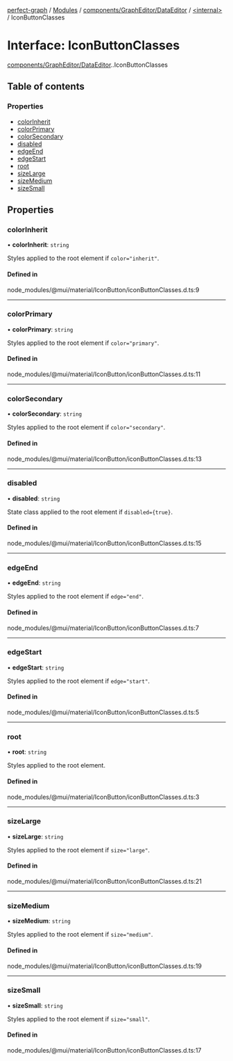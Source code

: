 [perfect-graph](../README.md) / [Modules](../modules.md) / [components/GraphEditor/DataEditor](../modules/components_GraphEditor_DataEditor.md) / [<internal\>](../modules/components_GraphEditor_DataEditor._internal_.md) / IconButtonClasses

# Interface: IconButtonClasses

[components/GraphEditor/DataEditor](../modules/components_GraphEditor_DataEditor.md).[<internal>](../modules/components_GraphEditor_DataEditor._internal_.md).IconButtonClasses

## Table of contents

### Properties

- [colorInherit](components_GraphEditor_DataEditor._internal_.IconButtonClasses.md#colorinherit)
- [colorPrimary](components_GraphEditor_DataEditor._internal_.IconButtonClasses.md#colorprimary)
- [colorSecondary](components_GraphEditor_DataEditor._internal_.IconButtonClasses.md#colorsecondary)
- [disabled](components_GraphEditor_DataEditor._internal_.IconButtonClasses.md#disabled)
- [edgeEnd](components_GraphEditor_DataEditor._internal_.IconButtonClasses.md#edgeend)
- [edgeStart](components_GraphEditor_DataEditor._internal_.IconButtonClasses.md#edgestart)
- [root](components_GraphEditor_DataEditor._internal_.IconButtonClasses.md#root)
- [sizeLarge](components_GraphEditor_DataEditor._internal_.IconButtonClasses.md#sizelarge)
- [sizeMedium](components_GraphEditor_DataEditor._internal_.IconButtonClasses.md#sizemedium)
- [sizeSmall](components_GraphEditor_DataEditor._internal_.IconButtonClasses.md#sizesmall)

## Properties

### colorInherit

• **colorInherit**: `string`

Styles applied to the root element if `color="inherit"`.

#### Defined in

node_modules/@mui/material/IconButton/iconButtonClasses.d.ts:9

___

### colorPrimary

• **colorPrimary**: `string`

Styles applied to the root element if `color="primary"`.

#### Defined in

node_modules/@mui/material/IconButton/iconButtonClasses.d.ts:11

___

### colorSecondary

• **colorSecondary**: `string`

Styles applied to the root element if `color="secondary"`.

#### Defined in

node_modules/@mui/material/IconButton/iconButtonClasses.d.ts:13

___

### disabled

• **disabled**: `string`

State class applied to the root element if `disabled={true}`.

#### Defined in

node_modules/@mui/material/IconButton/iconButtonClasses.d.ts:15

___

### edgeEnd

• **edgeEnd**: `string`

Styles applied to the root element if `edge="end"`.

#### Defined in

node_modules/@mui/material/IconButton/iconButtonClasses.d.ts:7

___

### edgeStart

• **edgeStart**: `string`

Styles applied to the root element if `edge="start"`.

#### Defined in

node_modules/@mui/material/IconButton/iconButtonClasses.d.ts:5

___

### root

• **root**: `string`

Styles applied to the root element.

#### Defined in

node_modules/@mui/material/IconButton/iconButtonClasses.d.ts:3

___

### sizeLarge

• **sizeLarge**: `string`

Styles applied to the root element if `size="large"`.

#### Defined in

node_modules/@mui/material/IconButton/iconButtonClasses.d.ts:21

___

### sizeMedium

• **sizeMedium**: `string`

Styles applied to the root element if `size="medium"`.

#### Defined in

node_modules/@mui/material/IconButton/iconButtonClasses.d.ts:19

___

### sizeSmall

• **sizeSmall**: `string`

Styles applied to the root element if `size="small"`.

#### Defined in

node_modules/@mui/material/IconButton/iconButtonClasses.d.ts:17
